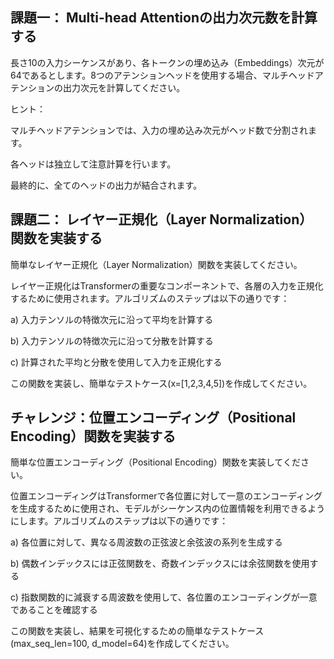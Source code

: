 ## 課題一： Multi-head Attentionの出力次元数を計算する

長さ10の入力シーケンスがあり、各トークンの埋め込み（Embeddings）次元が64であるとします。8つのアテンションヘッドを使用する場合、マルチヘッドアテンションの出力次元を計算してください。

ヒント：

マルチヘッドアテンションでは、入力の埋め込み次元がヘッド数で分割されます。

各ヘッドは独立して注意計算を行います。

最終的に、全てのヘッドの出力が結合されます。

## 課題二： レイヤー正規化（Layer Normalization）関数を実装する

簡単なレイヤー正規化（Layer Normalization）関数を実装してください。

レイヤー正規化はTransformerの重要なコンポーネントで、各層の入力を正規化するために使用されます。アルゴリズムのステップは以下の通りです：

a) 入力テンソルの特徴次元に沿って平均を計算する

b) 入力テンソルの特徴次元に沿って分散を計算する

c) 計算された平均と分散を使用して入力を正規化する

この関数を実装し、簡単なテストケース(x=[1,2,3,4,5])を作成してください。

## チャレンジ：位置エンコーディング（Positional Encoding）関数を実装する

簡単な位置エンコーディング（Positional Encoding）関数を実装してください。

位置エンコーディングはTransformerで各位置に対して一意のエンコーディングを生成するために使用され、モデルがシーケンス内の位置情報を利用できるようにします。アルゴリズムのステップは以下の通りです：

a) 各位置に対して、異なる周波数の正弦波と余弦波の系列を生成する

b) 偶数インデックスには正弦関数を、奇数インデックスには余弦関数を使用する

c) 指数関数的に減衰する周波数を使用して、各位置のエンコーディングが一意であることを確認する

この関数を実装し、結果を可視化するための簡単なテストケース(max_seq_len=100, d_model=64)を作成してください。
